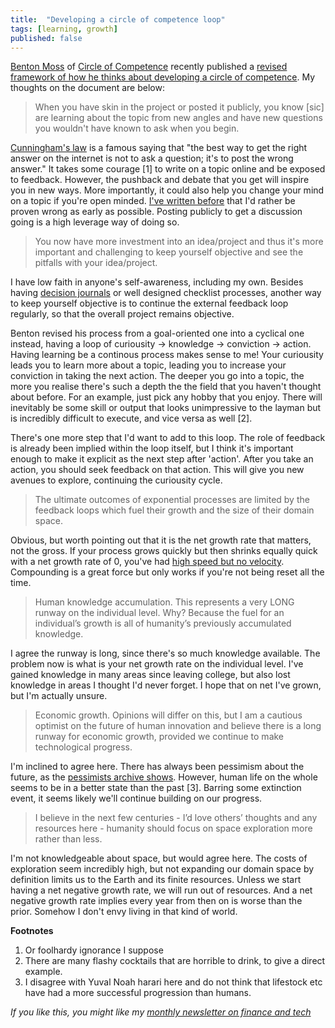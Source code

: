 ```yaml
---
title:  "Developing a circle of competence loop"  
tags: [learning, growth]
published: false
---
```


[Benton Moss](https://twitter.com/benton_moss "Benton") of [Circle of Competence](https://www.circleofcompetence.co/ "circle") recently published a [revised framework of how he thinks about developing a circle of competence](https://drive.google.com/file/d/1qRS-XC4OgZzEsMdkRvZKs1GUZzPaK-49/view "updated"). My thoughts on the document are below:

> When you have skin in the project or posted it publicly, you know \[sic\] are learning about the topic from new angles and have new questions you wouldn't have known to ask when you begin.

[Cunningham's law](https://meta.wikimedia.org/wiki/Cunningham%27s_Law "cunningham") is a famous saying that "the best way to get the right answer on the internet is not to ask a question; it's to post the wrong answer." It takes some courage \[1\] to write on a topic online and be exposed to feedback. However, the pushback and debate that you get will inspire you in new ways. More importantly, it could also help you change your mind on a topic if you're open minded. [I've written before](https://www.leonlinsx.com/about-me/ "about") that I'd rather be proven wrong as early as possible. Posting publicly to get a discussion going is a high leverage way of doing so. 

> You now have more investment into an idea/project and thus it's more important and challenging to keep yourself objective and see the pitfalls with your idea/project.

I have low faith in anyone's self-awareness, including my own. Besides having [decision journals](https://fs.blog/2014/02/decision-journal/ "decision") or well designed checklist processes, another way to keep yourself objective is to continue the external feedback loop regularly, so that the overall project remains objective.

Benton revised his process from a goal-oriented one into a cyclical one instead, having a loop of curiousity -\> knowledge -\> conviction -\> action. Having learning be a continous process makes sense to me! Your curiousity leads you to learn more about a topic, leading you to increase your conviction in taking the next action. The deeper you go into a topic, the more you realise there's such a depth the the field that you haven't thought about before. For an example, just pick any hobby that you enjoy. There will inevitably be some skill or output that looks unimpressive to the layman but is incredibly difficult to execute, and vice versa as well \[2\]. 

There's one more step that I'd want to add to this loop. The role of feedback is already been implied within the loop itself, but I think it's important enough to make it explicit as the next step after 'action'. After you take an action, you should seek feedback on that action. This will give you new avenues to explore, continuing the curiousity cycle. 

> The ultimate outcomes of exponential processes are limited by the feedback loops which fuel their growth and the size of their domain space.

Obvious, but worth pointing out that it is the net growth rate that matters, not the gross. If your process grows quickly but then shrinks equally quick with a net growth rate of 0, you've had [high speed but no velocity](https://fs.blog/2018/03/speed-velocity/ "speed"). Compounding is a great force but only works if you're not being reset all the time.

> Human knowledge accumulation. This represents a very LONG runway on the individual level. Why? Because the fuel for an individual’s growth is all of humanity’s previously accumulated knowledge.

I agree the runway is long, since there's so much knowledge available. The problem now is what is your net growth rate on the individual level. I've gained knowledge in many areas since leaving college, but also lost knowledge in areas I thought I'd never forget. I hope that on net I've grown, but I'm actually unsure.

> Economic growth. Opinions will differ on this, but I am a cautious optimist on the future of human innovation and believe there is a long runway for economic growth, provided we continue to make technological progress.

I'm inclined to agree here. There has always been pessimism about the future, as the [pessimists archive shows](https://pessimists.co/ "archive"). However, human life on the whole seems to be in a better state than the past \[3\]. Barring some extinction event, it seems likely we'll continue building on our progress.

> I believe in the next few centuries - I’d love others’ thoughts and any resources here - humanity should focus on space exploration more rather than less.

I'm not knowledgeable about space, but would agree here. The costs of exploration seem incredibly high, but not expanding our domain space by definition limits us to the Earth and its finite resources. Unless we start having a net negative growth rate, we will run out of resources. And a net negative growth rate implies every year from then on is worse than the prior. Somehow I don't envy living in that kind of world.

**Footnotes**
1. Or foolhardy ignorance I suppose
2. There are many flashy cocktails that are horrible to drink, to give a direct example.
3. I disagree with Yuval Noah harari here and do not think that lifestock etc have had a more successful progression than humans.

*If you like this, you might like my [monthly newsletter on finance and tech](https://avoidboringpeople.substack.com/ "ABP")*
